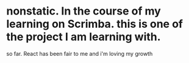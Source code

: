 # nonstatic. In the course of my learning on Scrimba. this is one of the project I am learning with.
so far. React has been fair to me and i'm loving my growth
